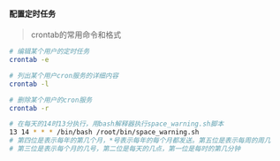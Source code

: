 #### 配置定时任务

> crontab的常用命令和格式

``` bash
# 编辑某个用户的定时任务
crontab -e

# 列出某个用户cron服务的详细内容
crontab -l

# 删除某个用户的cron服务
crontab -r

# 在每天的14时13分执行，用bash解释器执行space_warning.sh脚本
13 14 * * * /bin/bash /root/bin/space_warning.sh
# 第四位是表示每年的第几个月，*号表示每年的每个月都发送。第五位是表示每周的周几
# 第三位是表示每个月的几号，第二位是每天的几点，第一位是每时的第几分钟
```

